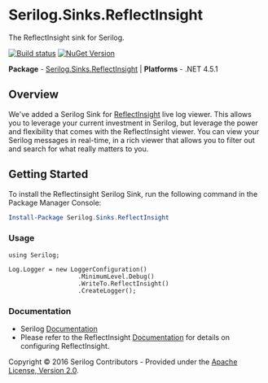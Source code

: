 # Serilog.Sinks.ReflectInsight

The ReflectInsight sink for Serilog.

[![Build status](https://ci.appveyor.com/api/projects/status/hh9gymy0n6tne46j?svg=true)](https://ci.appveyor.com/project/serilog/serilog-sinks-reflectinsight) 
[![NuGet Version](http://img.shields.io/nuget/v/Serilog.Sinks.ReflectInsight.svg?style=flat)](https://www.nuget.org/packages/Serilog.Sinks.ReflectInsight/)

**Package** - [Serilog.Sinks.ReflectInsight](http://nuget.org/packages/serilog.sinks.reflectinsight) | **Platforms** - .NET 4.5.1

## Overview ##

We've added a Serilog Sink for [ReflectInsight](http://reflectsoftware.com) live log viewer. This allows you to leverage your current investment in Serilog, but leverage the power and flexibility that comes with the ReflectInsight viewer. You can view your Serilog messages in real-time, in a rich viewer that allows you to filter out and search for what really matters to you.

## Getting Started

To install the Reflectinsight Serilog Sink, run the following command in the Package Manager Console:

```powershell
Install-Package Serilog.Sinks.ReflectInsight
```


### Usage

```csharp#
using Serilog;

Log.Logger = new LoggerConfiguration()
                   .MinimumLevel.Debug()
                   .WriteTo.ReflectInsight()				   
                   .CreateLogger();
```


### Documentation

- Serilog [Documentation](https://github.com/serilog/serilog/wiki)
- Please refer to the ReflectInsight [Documentation](https://reflectsoftware.atlassian.net/wiki/display/RI5/ReflectInsight+5+documentation) for details on configuring ReflectInsight.

Copyright &copy; 2016 Serilog Contributors - Provided under the [Apache License, Version 2.0](http://apache.org/licenses/LICENSE-2.0.html).
